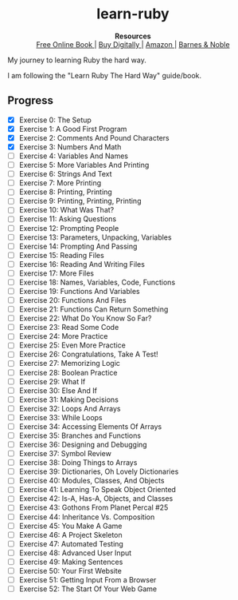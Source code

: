 <h1 align='center'>
    learn-ruby
</h1>
<p align='center'>
    <b>
        Resources
    </b>
    <br>
    <a href="https://learnrubythehardway.org/book/">
        Free Online Book
    </a>
     | 
    <a href="https://shop.learncodethehardway.org/access/buy/5/">
        Buy Digitally
    </a>
     | 
    <a href="https://www.amazon.com/gp/product/032188499X">
        Amazon
    </a>
     | 
    <a href="https://www.barnesandnoble.com/w/learn-ruby-the-hard-way-zed-a-shaw/1124377300">
        Barnes & Noble
    </a>
</p>

My journey to learning Ruby the hard way.

I am following the "Learn Ruby The Hard Way" guide/book.

## Progress
 - [x] Exercise 0: The Setup
 - [x] Exercise 1: A Good First Program
 - [x] Exercise 2: Comments And Pound Characters
 - [x] Exercise 3: Numbers And Math
 - [ ] Exercise 4: Variables And Names
 - [ ] Exercise 5: More Variables And Printing
 - [ ] Exercise 6: Strings And Text
 - [ ] Exercise 7: More Printing
 - [ ] Exercise 8: Printing, Printing
 - [ ] Exercise 9: Printing, Printing, Printing
 - [ ] Exercise 10: What Was That?
 - [ ] Exercise 11: Asking Questions
 - [ ] Exercise 12: Prompting People
 - [ ] Exercise 13: Parameters, Unpacking, Variables
 - [ ] Exercise 14: Prompting And Passing
 - [ ] Exercise 15: Reading Files
 - [ ] Exercise 16: Reading And Writing Files
 - [ ] Exercise 17: More Files
 - [ ] Exercise 18: Names, Variables, Code, Functions
 - [ ] Exercise 19: Functions And Variables
 - [ ] Exercise 20: Functions And Files
 - [ ] Exercise 21: Functions Can Return Something
 - [ ] Exercise 22: What Do You Know So Far?
 - [ ] Exercise 23: Read Some Code
 - [ ] Exercise 24: More Practice
 - [ ] Exercise 25: Even More Practice
 - [ ] Exercise 26: Congratulations, Take A Test!
 - [ ] Exercise 27: Memorizing Logic
 - [ ] Exercise 28: Boolean Practice
 - [ ] Exercise 29: What If
 - [ ] Exercise 30: Else And If
 - [ ] Exercise 31: Making Decisions
 - [ ] Exercise 32: Loops And Arrays
 - [ ] Exercise 33: While Loops
 - [ ] Exercise 34: Accessing Elements Of Arrays
 - [ ] Exercise 35: Branches and Functions
 - [ ] Exercise 36: Designing and Debugging
 - [ ] Exercise 37: Symbol Review
 - [ ] Exercise 38: Doing Things to Arrays
 - [ ] Exercise 39: Dictionaries, Oh Lovely Dictionaries
 - [ ] Exercise 40: Modules, Classes, And Objects
 - [ ] Exercise 41: Learning To Speak Object Oriented
 - [ ] Exercise 42: Is-A, Has-A, Objects, and Classes
 - [ ] Exercise 43: Gothons From Planet Percal #25
 - [ ] Exercise 44: Inheritance Vs. Composition
 - [ ] Exercise 45: You Make A Game
 - [ ] Exercise 46: A Project Skeleton
 - [ ] Exercise 47: Automated Testing
 - [ ] Exercise 48: Advanced User Input
 - [ ] Exercise 49: Making Sentences
 - [ ] Exercise 50: Your First Website
 - [ ] Exercise 51: Getting Input From a Browser
 - [ ] Exercise 52: The Start Of Your Web Game